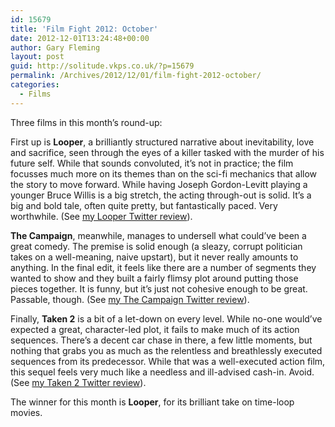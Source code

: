 ```yaml
---
id: 15679
title: 'Film Fight 2012: October'
date: 2012-12-01T13:24:48+00:00
author: Gary Fleming
layout: post
guid: http://solitude.vkps.co.uk/?p=15679
permalink: /Archives/2012/12/01/film-fight-2012-october/
categories:
  - Films
---
```

Three films in this month&#8217;s round-up:

First up is **Looper**, a brilliantly structured narrative about inevitability, love and sacrifice, seen through the eyes of a killer tasked with the murder of his future self. While that sounds convoluted, it&#8217;s not in practice; the film focusses much more on its themes than on the sci-fi mechanics that allow the story to move forward. While having Joseph Gordon-Levitt playing a younger Bruce Willis is a big stretch, the acting through-out is solid. It&#8217;s a big and bold tale, often quite pretty, but fantastically paced. Very worthwhile. (See [my Looper Twitter review](http://twitter.com/garyfleming/status/253620585622548481)).

**The Campaign**, meanwhile, manages to undersell what could&#8217;ve been a great comedy. The premise is solid enough (a sleazy, corrupt politician takes on a well-meaning, naive upstart), but it never really amounts to anything. In the final edit, it feels like there are a number of segments they wanted to show and they built a fairly flimsy plot around putting those pieces together. It is funny, but it&#8217;s just not cohesive enough to be great. Passable, though. (See [my The Campaign Twitter review](http://twitter.com/garyfleming/status/258652587434336257)).

Finally, **Taken 2** is a bit of a let-down on every level. While no-one would&#8217;ve expected a great, character-led plot, it fails to make much of its action sequences. There&#8217;s a decent car chase in there, a few little moments, but nothing that grabs you as much as the relentless and breathlessly executed sequences from its predecessor. While that was a well-executed action film, this sequel feels very much like a needless and ill-advised cash-in. Avoid. (See [my Taken 2 Twitter review](http://twitter.com/garyfleming/status/258652934965972993)).

The winner for this month is **Looper**, for its brilliant take on time-loop movies.